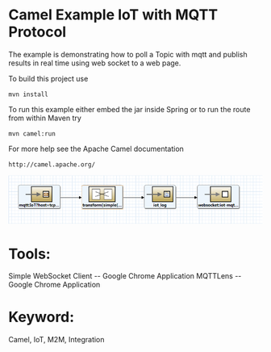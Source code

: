 Camel Example IoT with MQTT Protocol
====================================

The example is demonstrating how to poll a Topic with mqtt
and publish results in real time using web socket to a web page.

To build this project use

    mvn install

To run this example either embed the jar inside Spring
or to run the route from within Maven try

    mvn camel:run

For more help see the Apache Camel documentation

    http://camel.apache.org/

![alt tag](https://github.com/abouchama/camel-example-IoT-MQTT/blob/master/src/ReadMe/EIP.png)    
    
 Tools:
 ======
 Simple WebSocket Client -- Google Chrome Application
 MQTTLens -- Google Chrome Application
 
 Keyword:
 =======
 Camel, IoT, M2M, Integration